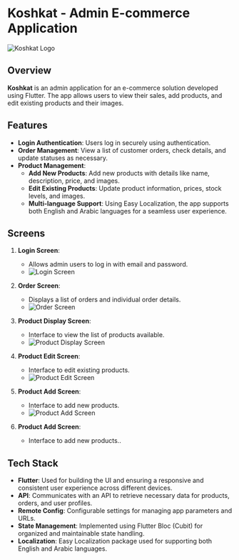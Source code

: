 # Koshkat - Admin E-commerce Application

![Koshkat Logo](https://github.com/user-attachments/assets/49e224d2-ff44-46ac-ae4f-1618236e10a7) <!-- Replace with the direct link to your image -->

## Overview
**Koshkat** is an admin application for an e-commerce solution developed using Flutter. The app allows users to view their sales, add products, and edit existing products and their images.

## Features
- **Login Authentication**: Users log in securely using authentication.
- **Order Management**: View a list of customer orders, check details, and update statuses as necessary.
- **Product Management**:
  - **Add New Products**: Add new products with details like name, description, price, and images.
  - **Edit Existing Products**: Update product information, prices, stock levels, and images.
  - **Multi-language Support**: Using Easy Localization, the app supports both English and Arabic languages for a seamless user experience.

## Screens
1. **Login Screen**: 
   - Allows admin users to log in with email and password.
   - ![Login Screen](path/to/login_screen.png)

2. **Order Screen**: 
   - Displays a list of orders and individual order details.
   - ![Order Screen](path/to/order_screen.png)

3. **Product Display Screen**: 
   - Interface to view the list of products available.
   - ![Product Display Screen](path/to/product_display_screen.png)

4. **Product Edit Screen**: 
   - Interface to edit existing products.
   - ![Product Edit Screen](path/to/product_edit_screen.png)

5. **Product Add Screen**: 
   - Interface to add new products.
   - ![Product Add Screen](path/to/product_add_screen.png)

5. **Product Add Screen**: 
   - Interface to add new products..

## Tech Stack
- **Flutter**: Used for building the UI and ensuring a responsive and consistent user experience across different devices.
- **API**: Communicates with an API to retrieve necessary data for products, orders, and user profiles.
- **Remote Config**: Configurable settings for managing app parameters and URLs.
- **State Management**: Implemented using Flutter Bloc (Cubit) for organized and maintainable state handling.
- **Localization**: Easy Localization package used for supporting both English and Arabic languages.

